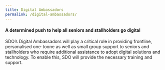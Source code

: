 ```yaml
---
title: Digital Ambassadors
permalink: /digital-ambassadors/
---
```


#### A determined push to help all seniors and stallholders go digital
SDO’s Digital Ambassadors will play a critical role in providing frontline, personalised one-toone as well as small group support to seniors and stallholders who require additional assistance to adopt digital solutions and technology. To enable this, SDO will provide the necessary training and support.
